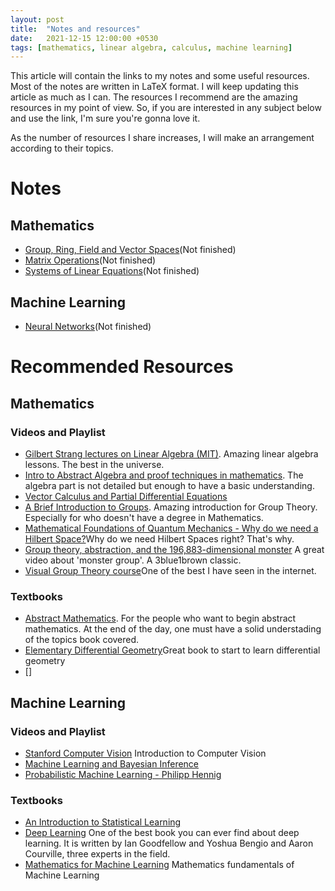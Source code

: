 ```yaml
---
layout: post
title:  "Notes and resources"
date:   2021-12-15 12:00:00 +0530
tags: [mathematics, linear algebra, calculus, machine learning]
---
```


This article will contain the links to my notes and some useful resources. Most of the notes are written in LaTeX format. I will keep updating this article as much as I can.
The resources I recommend are the amazing resources in my point of view. So, if you are interested in any subject below and use the link, I'm sure you're gonna love it.

As the number of resources I share increases, I will make an arrangement according to their topics.

# Notes

## Mathematics
- [Group, Ring, Field and Vector Spaces](https://github.com/sarperyn/linearalgebra/blob/main/1-GRFVectorSpaces/GRFVectorSpace.pdf)(Not finished)
- [Matrix Operations](https://github.com/sarperyn/linearalgebra/blob/main/2-MatrixOperations/MatrixOperations.pdf)(Not finished)
- [Systems of Linear Equations](https://github.com/sarperyn/linearalgebra/blob/main/3-Systems-of-LinearEquations/Systems-of-LinearEquations.pdf)(Not finished)

## Machine Learning
- [Neural Networks](https://github.com/sarperyn/neuralnets-notes/blob/main/NN.pdf)(Not finished)

# Recommended Resources

## Mathematics

### Videos and Playlist
- [Gilbert Strang lectures on Linear Algebra (MIT)](https://www.youtube.com/playlist?list=PL49CF3715CB9EF31D). Amazing linear algebra lessons. The best in the universe.
- [Intro to Abstract Algebra and proof techniques in mathematics](https://www.youtube.com/playlist?list=PL22w63XsKjqxaZ-v5N4AprggFkQXgkNoP). The algebra part is not detailed but enough to have a basic understanding.
- [Vector Calculus and Partial Differential Equations](https://www.youtube.com/playlist?list=PLMrJAkhIeNNQromC4WswpU1krLOq5Ro6S)
- [A Brief Introduction to Groups](https://www.youtube.com/watch?v=KufsL2VgELo&list=WL&index=3&t=31s). Amazing introduction for Group Theory. Especially for who doesn't have a degree in Mathematics. 
- [Mathematical Foundations of Quantum Mechanics - Why do we need a Hilbert Space?](https://www.youtube.com/watch?v=_nL4SznGPgU&list=WL&index=5)Why do we need Hilbert Spaces right? That's why. 
- [Group theory, abstraction, and the 196,883-dimensional monster](https://www.youtube.com/watch?v=mH0oCDa74tE&list=PLTOG9kHXmwlGeO2ZcZpYWndVZNO1UxLnx&index=2) A great video about 'monster group'. A 3blue1brown classic.
- [Visual Group Theory course](https://www.youtube.com/playlist?list=PLwV-9DG53NDxU337smpTwm6sef4x-SCLv)One of the best I have seen in the internet.




### Textbooks
- [Abstract Mathematics](https://www.people.vcu.edu/~rhammack/BookOfProof/Main.pdf). For the people who want to begin abstract mathematics. At the end of the day, one must have a solid understading of the topics book covered.
- [Elementary Differential Geometry](http://staff.ustc.edu.cn/~spliu/2018DG/ONeill.pdf)Great book to start to learn differential geometry
- []


## Machine Learning

### Videos and Playlist
- [Stanford Computer Vision](https://www.youtube.com/watch?v=vT1JzLTH4G4&list=PLf7L7Kg8_FNxHATtLwDceyh72QQL9pvpQ) Introduction to Computer Vision
- [Machine Learning and Bayesian Inference](https://www.youtube.com/playlist?list=PLdLk2RYEiAhp9Slj6F_LCMXUv7_Fi3V_Y)
- [Probabilistic Machine Learning - Philipp Hennig](https://www.youtube.com/playlist?list=PL05umP7R6ij1tHaOFY96m5uX3J21a6yNd)

### Textbooks
- [An Introduction to Statistical Learning](https://hastie.su.domains/ISLR2/ISLRv2_website.pdf) 
- [Deep Learning](https://www.deeplearningbook.org) One of the best book you can ever find about deep learning. It is written by Ian Goodfellow and Yoshua Bengio and Aaron Courville, three experts in the field.
- [Mathematics for Machine Learning](https://mml-book.github.io/book/mml-book.pdf) Mathematics fundamentals of Machine Learning



  
